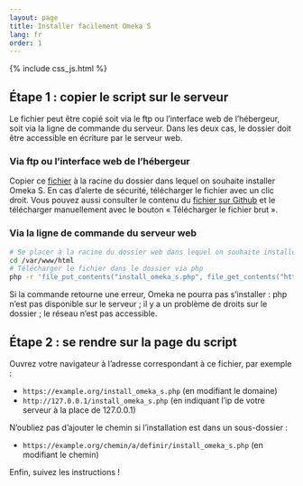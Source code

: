 ```yaml
---
layout: page
title: Installer facilement Omeka S
lang: fr
order: 1
---
```


{% include css_js.html %}

## Étape 1 : copier le script sur le serveur

Le fichier peut être copié soit via le ftp ou l’interface web de l’hébergeur, soit via la ligne de commande du serveur.
Dans les deux cas, le dossier doit être accessible en écriture par le serveur web.

### Via ftp ou l’interface web de l’hébergeur

Copier ce <a href="https://raw.githubusercontent.com/Daniel-KM/UpgradeToOmekaS/refs/heads/master/_scripts/install_omeka_s.php" download="install_omeka_s.php" target="_self">fichier</a> à la racine du dossier dans lequel on souhaite installer Omeka S.
En cas d’alerte de sécurité, télécharger le fichier avec un clic droit.
Vous pouvez aussi consulter le contenu du <a href="https://github.com/Daniel-KM/UpgradeToOmekaS/blob/master/_scripts/install_omeka_s.php" target="_blank" rel="noopener">fichier sur Github</a> et le télécharger manuellement avec le bouton « Télécharger le fichier brut ».

### Via la ligne de commande du serveur web

```sh
# Se placer à la racine du dossier web dans lequel on souhaite installer Omeka
cd /var/www/html
# Télécharger le fichier dans le dossier via php
php -r 'file_put_contents("install_omeka_s.php", file_get_contents("https://raw.githubusercontent.com/Daniel-KM/UpgradeToOmekaS/refs/heads/master/_scripts/install_omeka_s.php"));'
```

Si la commande retourne une erreur, Omeka ne pourra pas s’installer : php n’est pas disponible sur le serveur ; il y a un problème de droits sur le dossier ; le réseau n’est pas accessible.

## Étape 2 : se rendre sur la page du script

Ouvrez votre navigateur à l’adresse correspondant à ce fichier, par exemple :
- `https://example.org/install_omeka_s.php` (en modifiant le domaine)
- `http://127.0.0.1/install_omeka_s.php` (en indiquant l’ip de votre serveur à la place de 127.0.0.1)

N’oubliez pas d’ajouter le chemin si l’installation est dans un sous-dossier :
- `https://example.org/chemin/a/definir/install_omeka_s.php` (en modifiant le chemin)

Enfin, suivez les instructions !
